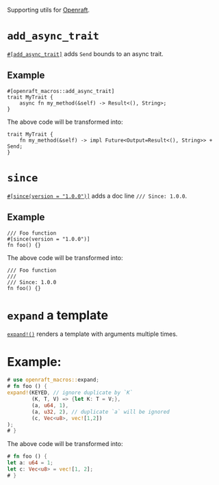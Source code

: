 Supporting utils for [Openraft](https://crates.io/crates/openraft).

# `add_async_trait`

[`#[add_async_trait]`](`macro@crate::add_async_trait`) adds `Send` bounds to an async trait.

## Example

```
#[openraft_macros::add_async_trait]
trait MyTrait {
    async fn my_method(&self) -> Result<(), String>;
}
```

The above code will be transformed into:

```ignore
trait MyTrait {
    fn my_method(&self) -> impl Future<Output=Result<(), String>> + Send;
}
```


# `since`

[`#[since(version = "1.0.0")]`](`macro@crate::since`) adds a doc line `/// Since: 1.0.0`.

## Example

```rust,ignore
/// Foo function
#[since(version = "1.0.0")]
fn foo() {}
```

The above code will be transformed into:

```rust,ignore
/// Foo function
///
/// Since: 1.0.0
fn foo() {}
```


# `expand` a template

[`expand!()`](`crate::expand!`) renders a template with arguments multiple times.

# Example:

```rust
# use openraft_macros::expand;
# fn foo () {
expand!(KEYED, // ignore duplicate by `K`
        (K, T, V) => {let K: T = V;},
        (a, u64, 1),
        (a, u32, 2), // duplicate `a` will be ignored
        (c, Vec<u8>, vec![1,2])
);
# }
```

The above code will be transformed into:

```rust
# fn foo () {
let a: u64 = 1;
let c: Vec<u8> = vec![1, 2];
# }
```
